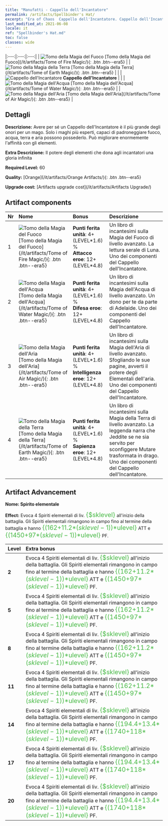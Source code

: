 ```yaml
---
title: "Manufatti - Cappello dell'Incantatore"
permalink: /artifacts/Spellbinder's Hat/
excerpt: "Era of Chaos  Cappello dell'Incantatore. Cappello dell'Incantatore Avere per sé un Cappello dell'Incantatore è il più grande degli onori per un mago. Solo i maghi più esperti, capaci di padroneggiare fuoco, acqua, terra e aria possono possederlo. Può migliorare enormemente l'affinità con gli elementi."
last_modified_at: 2021-06-08
locale: it
ref: "Spellbinder's Hat.md"
toc: false
classes: wide
---
```


  |:---:|:---:|:---:| 
  | ![Tomo della Magia del Fuoco](/images/t/artifact_40461.png) [Tomo della Magia del Fuoco](/it/artifacts/Tome of Fire Magic/){: .btn .btn--era5} |   | ![Tomo della Magia della Terra](/images/t/artifact_40464.png) [Tomo della Magia della Terra](/it/artifacts/Tome of Earth Magic/){: .btn .btn--era5} | 
  |   | ![Cappello dell'Incantatore](/images/t/icon_artifact_46.png) **Cappello dell'Incantatore** |  | 
  | ![Tomo della Magia dell'Acqua](/images/t/artifact_40462.png) [Tomo della Magia dell'Acqua](/it/artifacts/Tome of Water Magic/){: .btn .btn--era5} |   | ![Tomo della Magia dell'Aria](/images/t/artifact_40463.png) [Tomo della Magia dell'Aria](/it/artifacts/Tome of Air Magic/){: .btn .btn--era5} | 


## Dettagli

 **Descrizione:** Avere per sé un Cappello dell'Incantatore è il più grande degli onori per un mago. Solo i maghi più esperti, capaci di padroneggiare fuoco, acqua, terra e aria possono possederlo. Può migliorare enormemente l'affinità con gli elementi.

 **Extra Descrizione:** Il potere degli elementi che dona agli incantatori una gloria infinita

 **Required Level:** 60

 **Quality:** [Orange](/it/artifacts/Orange Artifacts/){: .btn .btn--era5}

 **Upgrade cost:** [Artifacts upgrade cost](/it/artifacts/Artifacts Upgrade/)



## Artifact components

  | Nr |    Nome    |   Bonus | Descrizione | 
  |:---|:-----------|:--------|:------------| 
  | 1 | ![Tomo della Magia del Fuoco](/images/t/artifact_40461.png) [Tomo della Magia del Fuoco](/it/artifacts/Tome of Fire Magic/){: .btn .btn--era5} | **Punti ferita unità**: 4+(LEVEL\*1.6) %<br/>**Attacco eroe**: 12+(LEVEL\*4.8) | Un libro di incantesimi sulla Magia del Fuoco di livello avanzato. La lettura serale di Luna. Uno dei componenti del Cappello dell'Incantatore. | 
  | 2 | ![Tomo della Magia dell'Acqua](/images/t/artifact_40462.png) [Tomo della Magia dell'Acqua](/it/artifacts/Tome of Water Magic/){: .btn .btn--era5} | **Punti ferita unità**: 4+(LEVEL\*1.6) %<br/>**Difesa eroe**: 12+(LEVEL\*4.8) | Un libro di incantesimi sulla Magia dell'Acqua di livello avanzato. Un dono per te da parte di Adelaide. Uno dei componenti del Cappello dell'Incantatore. | 
  | 3 | ![Tomo della Magia dell'Aria](/images/t/artifact_40463.png) [Tomo della Magia dell'Aria](/it/artifacts/Tome of Air Magic/){: .btn .btn--era5} | **Punti ferita unità**: 4+(LEVEL\*1.6) %<br/>**Intelligenza eroe**: 12+(LEVEL\*4.8) | Un libro di incantesimi sulla Magia dell'Aria di livello avanzato. Sfogliando le sue pagine, avverti il potere degli Elementali dell'aria. Uno dei componenti del Cappello dell'Incantatore. | 
  | 4 | ![Tomo della Magia della Terra](/images/t/artifact_40464.png) [Tomo della Magia della Terra](/it/artifacts/Tome of Earth Magic/){: .btn .btn--era5} | **Punti ferita unità**: 4+(LEVEL\*1.6) %<br/>**Sapienza eroe**: 12+(LEVEL\*4.8) | Un libro di incantesimi sulla Magia della Terra di livello avanzato. La leggenda narra che Jeddite se ne sia servito per sconfiggere Mutare trasformata in drago. Uno dei componenti del Cappello dell'Incantatore. | 


## Artifact Advancement

 **Nome: Spirito elementale**

 **Effect:** Evoca 4 Spiriti elementali di liv. <span style="color: #48b946;font-size:20px">{$sklevel}</span> all'inizio della battaglia. Gli Spiriti elementali rimangono in campo fino al termine della battaglia e hanno <span style="color: #48b946;font-size:20px">{(162+11.2*($sklevel-1))*$ulevel}</span> ATT e <span style="color: #48b946;font-size:20px">{(1450+97*($sklevel-1))*$ulevel}</span> PF.

  |  Level  |    Extra bonus  | 
  |:--------|:----------------| 
  | **2** | Evoca 4 Spiriti elementali di liv. <span style="color: #48b946;font-size:20px">{$sklevel}</span> all'inizio della battaglia. Gli Spiriti elementali rimangono in campo fino al termine della battaglia e hanno <span style="color: #48b946;font-size:20px">{(162+11.2*($sklevel-1))*$ulevel}</span> ATT e <span style="color: #48b946;font-size:20px">{(1450+97*($sklevel-1))*$ulevel}</span> PF. | 
  | **5** | Evoca 4 Spiriti elementali di liv. <span style="color: #48b946;font-size:20px">{$sklevel}</span> all'inizio della battaglia. Gli Spiriti elementali rimangono in campo fino al termine della battaglia e hanno <span style="color: #48b946;font-size:20px">{(162+11.2*($sklevel-1))*$ulevel}</span> ATT e <span style="color: #48b946;font-size:20px">{(1450+97*($sklevel-1))*$ulevel}</span> PF. | 
  | **8** | Evoca 4 Spiriti elementali di liv. <span style="color: #48b946;font-size:20px">{$sklevel}</span> all'inizio della battaglia. Gli Spiriti elementali rimangono in campo fino al termine della battaglia e hanno <span style="color: #48b946;font-size:20px">{(162+11.2*($sklevel-1))*$ulevel}</span> ATT e <span style="color: #48b946;font-size:20px">{(1450+97*($sklevel-1))*$ulevel}</span> PF. | 
  | **11** | Evoca 4 Spiriti elementali di liv. <span style="color: #48b946;font-size:20px">{$sklevel}</span> all'inizio della battaglia. Gli Spiriti elementali rimangono in campo fino al termine della battaglia e hanno <span style="color: #48b946;font-size:20px">{(162+11.2*($sklevel-1))*$ulevel}</span> ATT e <span style="color: #48b946;font-size:20px">{(1450+97*($sklevel-1))*$ulevel}</span> PF. | 
  | **14** | Evoca 4 Spiriti elementali di liv. <span style="color: #48b946;font-size:20px">{$sklevel}</span> all'inizio della battaglia. Gli Spiriti elementali rimangono in campo fino al termine della battaglia e hanno <span style="color: #48b946;font-size:20px">{(194.4+13.4*($sklevel-1))*$ulevel}</span> ATT e <span style="color: #48b946;font-size:20px">{(1740+118*($sklevel-1))*$ulevel}</span> PF. | 
  | **17** | Evoca 4 Spiriti elementali di liv. <span style="color: #48b946;font-size:20px">{$sklevel}</span> all'inizio della battaglia. Gli Spiriti elementali rimangono in campo fino al termine della battaglia e hanno <span style="color: #48b946;font-size:20px">{(194.4+13.4*($sklevel-1))*$ulevel}</span> ATT e <span style="color: #48b946;font-size:20px">{(1740+118*($sklevel-1))*$ulevel}</span> PF. | 
  | **20** | Evoca 4 Spiriti elementali di liv. <span style="color: #48b946;font-size:20px">{$sklevel}</span> all'inizio della battaglia. Gli Spiriti elementali rimangono in campo fino al termine della battaglia e hanno <span style="color: #48b946;font-size:20px">{(194.4+13.4*($sklevel-1))*$ulevel}</span> ATT e <span style="color: #48b946;font-size:20px">{(1740+118*($sklevel-1))*$ulevel}</span> PF. | 
